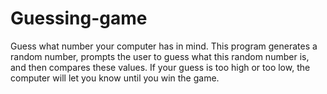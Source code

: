 # Guessing-game
Guess what number your computer has in mind.  This program generates a random number, prompts the user to guess what this random number is, and then compares these values.  If your guess is too high or too low, the computer will let you know until you win the game.
